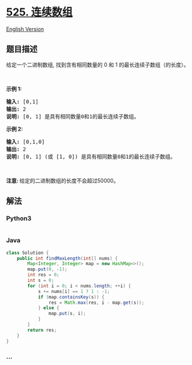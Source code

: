 # [525. 连续数组](https://leetcode-cn.com/problems/contiguous-array)

[English Version](/solution/0500-0599/0525.Contiguous%20Array/README_EN.md)

## 题目描述

<!-- 这里写题目描述 -->
<p>给定一个二进制数组, 找到含有相同数量的 0 和 1 的最长连续子数组（的长度）。</p>

<p>&nbsp;</p>

<p><strong>示例 1:</strong></p>

<pre><strong>输入:</strong> [0,1]
<strong>输出:</strong> 2
<strong>说明:</strong> [0, 1] 是具有相同数量0和1的最长连续子数组。</pre>

<p><strong>示例 2:</strong></p>

<pre><strong>输入:</strong> [0,1,0]
<strong>输出:</strong> 2
<strong>说明:</strong> [0, 1] (或 [1, 0]) 是具有相同数量0和1的最长连续子数组。</pre>

<p>&nbsp;</p>

<p><strong>注意:&nbsp;</strong>给定的二进制数组的长度不会超过50000。</p>

## 解法

<!-- 这里可写通用的实现逻辑 -->

<!-- tabs:start -->

### **Python3**

<!-- 这里可写当前语言的特殊实现逻辑 -->

```python

```

### **Java**

<!-- 这里可写当前语言的特殊实现逻辑 -->

```java
class Solution {
    public int findMaxLength(int[] nums) {
        Map<Integer, Integer> map = new HashMap<>();
        map.put(0, -1);
        int res = 0;
        int s = 0;
        for (int i = 0; i < nums.length; ++i) {
            s += nums[i] == 1 ? 1 : -1;
            if (map.containsKey(s)) {
                res = Math.max(res, i - map.get(s));
            } else {
                map.put(s, i);
            }
        }
        return res;
    }
}

```

### **...**

```

```

<!-- tabs:end -->
